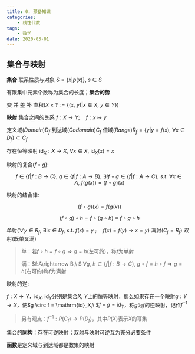 ```yaml
---
title: 0. 预备知识
categories: 
	- 线性代数
tags: 
	- 数学
date: 2020-03-01
---
```

## 集合与映射

**集合** 联系性质与对象 $S=\lbrace x|p(x)\rbrace ,\ s \in S$

有限集中元素个数称为集合的长度；**集合的势**

交 并 差 补 直积($X \times Y := \lbrace(x,\ y)|x \in X,\ y \in Y\rbrace$)

**映射** 集合之间的关系 $f:X \rightarrow Y;\quad f:x \mapsto y$

定义域($Domain$)$D_f$ 到达域($Codomain$)$C_f$ 值域($Range$)$R_f = \lbrace y|y=f(x),\ \forall x\in D_f\rbrace \subset C_f$

存在恒等映射 $\mathrm{id}_X:X \rightarrow X,\ \forall x \in X,\ \mathrm{id}_X(x)=x$

映射的复合($f \circ g$):

$$f\in \lbrace f|f:B \rightarrow C \rbrace ,\ g\in \lbrace f|f:A \rightarrow B \rbrace,\ \exists! f \circ g \in \lbrace f|f:A \rightarrow C \rbrace,\ s.t.\ \forall x \in A ,\  f(g(x))=(f \circ g)(x)$$

映射的结合律:

$$(f \circ g)(x)=f(g(x))$$

$$(f \circ g) \circ h = f \circ (g \circ h) \equiv f \circ g \circ h$$

单射($\forall y \in R_f ,\  \exists! x \in D_f ,\  s.t. \ f(x)=y\ ; \quad$$f(x)=f(y)\Rightarrow x=y$) 满射($C_f=R_f$) 双射(既单又满)

> 单：若$f \circ h = f \circ g \Rightarrow g = h$(左可约)，称$f$为单射
>
> 满：$f:A\rightarrow B,\ $ $\forall g,\ h\in \lbrace f|f:B\rightarrow C \rbrace ,\  g \circ f = h \circ f \Rightarrow g = h$(右可约)称$f$为满射

映射的逆:

$f:X\rightarrow Y$，$\mathrm{id}_X,\ \mathrm{id}_Y$分别是集合$X,\ Y$上的恒等映射，那么如果存在一个映射$g:Y\rightarrow X$，使$g \circ f = \mathrm{id}_X,\ $$f \circ g = \mathrm{id}_Y$，称$g$为$f$的逆映射，记作$f^{-1}$

> 另有观点：$f^{-1}:P(C_f)\rightarrow P(D_f)$，其中$P(X)$表示$X$的幂集

集合的**同构**：存在可逆映射；双射与映射可逆互为充分必要条件

**函数**是定义域与到达域都是数集的映射

